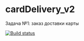 # cardDelivery_v2
Задача №1: заказ доставки карты

[![Build status](https://ci.appveyor.com/api/projects/status/gdaaus8og1fao3y6/branch/main?svg=true)](https://ci.appveyor.com/project/DmitrySavostyanov/carddelivery-v2/branch/main)
